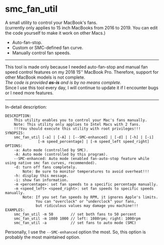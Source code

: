# smc_fan_util

A small utility to control your MacBook's fans.  
(currently only applies to 15 inch MacBooks from 2016 to 2019. You can edit the code yourself to make it work on other Macs.)

- Auto-fan-stop.
- Custom or SMC-defined fan curve.
- Manually control fan speeds.

---

This tool is made only because I needed auto-fan-stop and manual fan speed control features on my 2018 15'' MacBook Pro. Therefore, support for other MacBook models is not complete.  
*The code is provided **as-is** and is by no means complete.*  
Since I use this tool every day, I will continue to update it if I encounter bugs or I need more features.  

---

In-detail description:  

```
DESCRIPTION:
    This utility enables you to control your Mac's fans manually.
    Note: This utility only applies to Intel Macs with 2 fans.
    !!!You should execute this utility with root privileges!!!
SYNOPSIS:
    smc_fan_util [-a] | [-A] | [--SMC-enhanced] | [-d] | [-h] | [-i]
               [-m speed_percentage] | [-m speed_left speed_right]
OPTIONS:
    -a: Auto mode (controlled by SMC).
    -A: Auto mode (controlled by this program).
    --SMC-enhanced: Auto mode (enabled fan-auto-stop feature while using native smc fan curves, recommended).
    -d: turn off fans completely.
        Note: Be sure to monitor temperatures to avoid overheat!!!
    -h: display this message.
    -i: show fan information.
    -m <percentage>: set fan speeds to a specific percentage manually.
    -m <speed_left> <speed_right>: set fan speeds to specific speeds manually.
        Note: If you set fan speeds by RPM, it ignores Apple's limits.
              You can "overclock" or "underclock" your fans,
              but ridiculous values may damage you machine!!!
EXAMPLES:
    smc_fan_util -m 50        // set both fans to 50 percent
    smc_fan_util -m 1080 1000 // left: 1080rpm; right: 1000rpm
    smc_fan_util -a           // set fans to auto mode (SMC)
```
Personally, I use the `--SMC-enhanced` option the most. So, this option is probably the most maintained option.